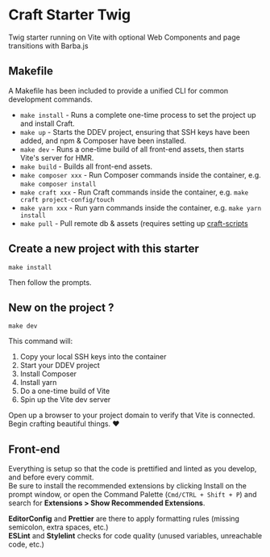 # Craft Starter Twig

Twig starter running on Vite with optional Web Components and page transitions with Barba.js

## Makefile

A Makefile has been included to provide a unified CLI for common development commands.

-   `make install` - Runs a complete one-time process to set the project up and install Craft.
-   `make up` - Starts the DDEV project, ensuring that SSH keys have been added, and npm & Composer have been installed.
-   `make dev` - Runs a one-time build of all front-end assets, then starts Vite's server for HMR.
-   `make build` - Builds all front-end assets.
-   `make composer xxx` - Run Composer commands inside the container, e.g. `make composer install`
-   `make craft xxx` - Run Craft commands inside the container, e.g. `make craft project-config/touch`
-   `make yarn xxx` - Run yarn commands inside the container, e.g. `make yarn install`
-   `make pull` - Pull remote db & assets (requires setting up [craft-scripts](https://github.com/nystudio107/craft-scripts/)

## Create a new project with this starter

```shell
make install
```

Then follow the prompts.

## New on the project ?

```shell
make dev
```

This command will:

1. Copy your local SSH keys into the container
2. Start your DDEV project
3. Install Composer
4. Install yarn
5. Do a one-time build of Vite
6. Spin up the Vite dev server

Open up a browser to your project domain to verify that Vite is connected. Begin crafting beautiful things. ❤️

## Front-end

Everything is setup so that the code is prettified and linted as you develop, and before every commit.  
Be sure to install the recommended extensions by clicking Install on the prompt window, or open the Command Palette (`Cmd/CTRL + Shift + P`) and search for **Extensions > Show Recommended Extensions**.

**EditorConfig** and **Prettier** are there to apply formatting rules (missing semicolon, extra spaces, etc.)  
**ESLint** and **Stylelint** checks for code quality (unused variables, unreachable code, etc.)
